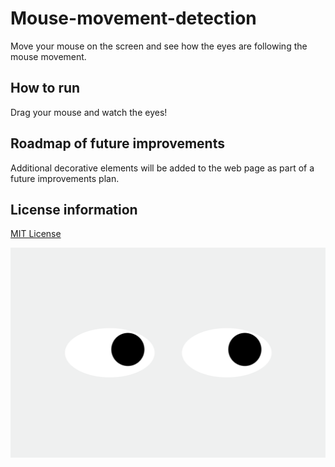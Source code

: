 # Mouse-movement-detection

Move your mouse on the screen and see how the eyes are following the mouse movement. 
&nbsp; 

## How to run

Drag your mouse and watch the eyes!
&nbsp; 

## Roadmap of future improvements

Additional decorative elements will be added to the web page as part of a future improvements plan.  

## License information

[MIT License](https://github.com/mionova/Mouse-movement-detection/blob/main/LICENSE) 
&nbsp;

<img src="https://github.com/mionova/Mouse-movement-detection/blob/main/demo/img-eyes.png">